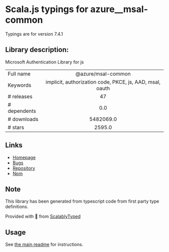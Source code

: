 
# Scala.js typings for azure__msal-common

Typings are for version 7.4.1

## Library description:
Microsoft Authentication Library for js

|                    |                 |
| ------------------ | :-------------: |
| Full name          | @azure/msal-common |
| Keywords           | implicit, authorization code, PKCE, js, AAD, msal, oauth |
| # releases         | 47 |
| # dependents       | 0.0 |
| # downloads        | 5482069.0 |
| # stars            | 2595.0 |

## Links
- [Homepage](https://github.com/AzureAD/microsoft-authentication-library-for-js#readme)
- [Bugs](https://github.com/AzureAD/microsoft-authentication-library-for-js/issues)
- [Repository](https://github.com/AzureAD/microsoft-authentication-library-for-js)
- [Npm](https://www.npmjs.com/package/%40azure%2Fmsal-common)
    


## Note
This library has been generated from typescript code from first party type definitions.

Provided with :purple_heart: from [ScalablyTyped](https://github.com/oyvindberg/ScalablyTyped)

## Usage
See [the main readme](../../readme.md) for instructions.


